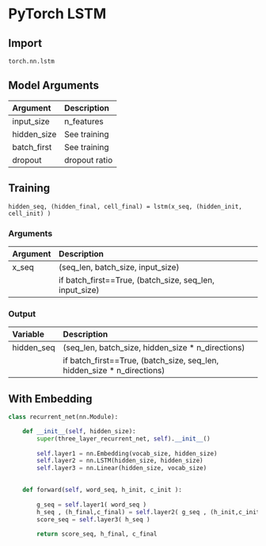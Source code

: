 # PyTorch LSTM

## Import

`torch.nn.lstm` 

## Model Arguments

| Argument | Description |
| :--- | :--- |
| input\_size | n\_features |
| hidden\_size | See training |
| batch\_first | See training |
| dropout | dropout ratio |

## Training

`hidden_seq, (hidden_final, cell_final) = lstm(x_seq, (hidden_init, cell_init) )` 

### Arguments

| Argument | Description |
| :--- | :--- |
| x\_seq | \(seq\_len, batch\_size, input\_size\) |
|   | if batch\_first==True, \(batch\_size, seq\_len, input\_size\) |

### Output

| Variable | Description |
| :--- | :--- |
| hidden\_seq | \(seq\_len, batch\_size, hidden\_size \* n\_directions\) |
|   | if batch\_first==True, \(batch\_size, seq\_len, hidden\_size \* n\_directions\) |

## With Embedding

```python
class recurrent_net(nn.Module):

    def __init__(self, hidden_size):
        super(three_layer_recurrent_net, self).__init__()
        
        self.layer1 = nn.Embedding(vocab_size, hidden_size)
        self.layer2 = nn.LSTM(hidden_size, hidden_size)
        self.layer3 = nn.Linear(hidden_size, vocab_size)

        
    def forward(self, word_seq, h_init, c_init ):
        
        g_seq = self.layer1( word_seq )  
        h_seq , (h_final,c_final) = self.layer2( g_seq , (h_init,c_init) )      
        score_seq = self.layer3( h_seq )
        
        return score_seq, h_final, c_final
```

